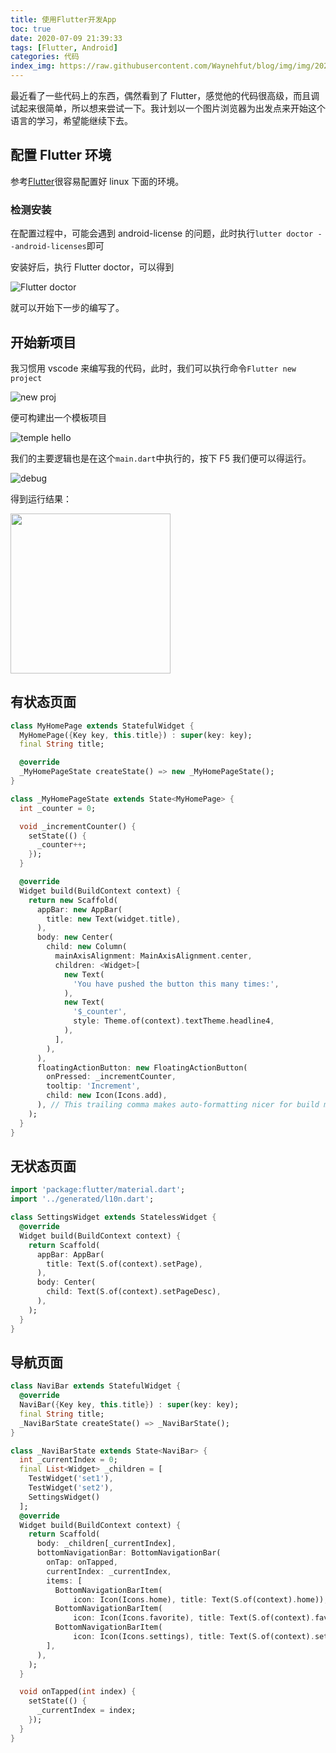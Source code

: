 ```yaml
---
title: 使用Flutter开发App
toc: true
date: 2020-07-09 21:39:33
tags: [Flutter, Android]
categories: 代码
index_img: https://raw.githubusercontent.com/Waynehfut/blog/img/img/20220722170219.png
---
```


最近看了一些代码上的东西，偶然看到了 Flutter，感觉他的代码很高级，而且调试起来很简单，所以想来尝试一下。我计划以一个图片浏览器为出发点来开始这个语言的学习，希望能继续下去。

<!-- more -->

## 配置 Flutter 环境

参考[Flutter](https://flutter.dev/docs/get-started/install/linux)很容易配置好 linux 下面的环境。

### 检测安装

在配置过程中，可能会遇到 android-license 的问题，此时执行`lutter doctor --android-licenses`即可

安装好后，执行 Flutter doctor，可以得到

![Flutter doctor](https://raw.githubusercontent.com/Waynehfut/blog/img/img/20201124202851.png)

就可以开始下一步的编写了。

## 开始新项目

我习惯用 vscode 来编写我的代码，此时，我们可以执行命令`Flutter new project`

![new proj](https://raw.githubusercontent.com/Waynehfut/blog/img/img/20201124202920.png)

便可构建出一个模板项目

![temple hello](https://raw.githubusercontent.com/Waynehfut/blog/img/img/20201124202952.png)

我们的主要逻辑也是在这个`main.dart`中执行的，按下 F5 我们便可以得运行。

![debug](https://raw.githubusercontent.com/Waynehfut/blog/img/img/20201124203038.png)

得到运行结果：


<img src="https://raw.githubusercontent.com/Waynehfut/blog/img/img/20201124203109.png" width=256 />

## 有状态页面

```dart
class MyHomePage extends StatefulWidget {
  MyHomePage({Key key, this.title}) : super(key: key);
  final String title;

  @override
  _MyHomePageState createState() => new _MyHomePageState();
}

class _MyHomePageState extends State<MyHomePage> {
  int _counter = 0;

  void _incrementCounter() {
    setState(() {
      _counter++;
    });
  }

  @override
  Widget build(BuildContext context) {
    return new Scaffold(
      appBar: new AppBar(
        title: new Text(widget.title),
      ),
      body: new Center(
        child: new Column(
          mainAxisAlignment: MainAxisAlignment.center,
          children: <Widget>[
            new Text(
              'You have pushed the button this many times:',
            ),
            new Text(
              '$_counter',
              style: Theme.of(context).textTheme.headline4,
            ),
          ],
        ),
      ),
      floatingActionButton: new FloatingActionButton(
        onPressed: _incrementCounter,
        tooltip: 'Increment',
        child: new Icon(Icons.add),
      ), // This trailing comma makes auto-formatting nicer for build methods.
    );
  }
}
```

## 无状态页面

```dart
import 'package:flutter/material.dart';
import '../generated/l10n.dart';

class SettingsWidget extends StatelessWidget {
  @override
  Widget build(BuildContext context) {
    return Scaffold(
      appBar: AppBar(
        title: Text(S.of(context).setPage),
      ),
      body: Center(
        child: Text(S.of(context).setPageDesc),
      ),
    );
  }
}

```

## 导航页面

```dart
class NaviBar extends StatefulWidget {
  @override
  NaviBar({Key key, this.title}) : super(key: key);
  final String title;
  _NaviBarState createState() => _NaviBarState();
}

class _NaviBarState extends State<NaviBar> {
  int _currentIndex = 0;
  final List<Widget> _children = [
    TestWidget('set1'),
    TestWidget('set2'),
    SettingsWidget()
  ];
  @override
  Widget build(BuildContext context) {
    return Scaffold(
      body: _children[_currentIndex],
      bottomNavigationBar: BottomNavigationBar(
        onTap: onTapped,
        currentIndex: _currentIndex,
        items: [
          BottomNavigationBarItem(
              icon: Icon(Icons.home), title: Text(S.of(context).home)),
          BottomNavigationBarItem(
              icon: Icon(Icons.favorite), title: Text(S.of(context).favorite)),
          BottomNavigationBarItem(
              icon: Icon(Icons.settings), title: Text(S.of(context).settings))
        ],
      ),
    );
  }

  void onTapped(int index) {
    setState(() {
      _currentIndex = index;
    });
  }
}

```
